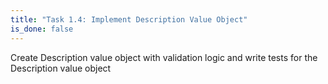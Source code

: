 ```yaml
---
title: "Task 1.4: Implement Description Value Object"
is_done: false
---
```


Create Description value object with validation logic and write tests for the Description value object
